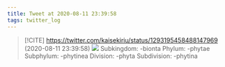 ```yaml
---
title: Tweet at 2020-08-11 23:39:58
tags: twitter_log
---
```


> [!CITE] https://twitter.com/kaisekiriu/status/1293195458488147969 (2020-08-11 23:39:58)
> ![](https://twitter.com/kaisekiriu/status/1293195458488147969)
> Subkingdom: -bionta
> Phylum: -phytae
> Subphylum: -phytinea
> Division: -phyta
> Subdivision: -phytina
